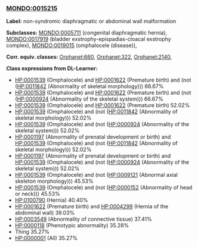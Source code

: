 
### [MONDO:0015215](http://purl.obolibrary.org/obo/MONDO_0015215)
**Label:** non-syndromic diaphragmatic or abdominal wall malformation

**Subclasses:** [MONDO:0005711](http://purl.obolibrary.org/obo/MONDO_0005711) (congenital diaphragmatic hernia), [MONDO:0017919](http://purl.obolibrary.org/obo/MONDO_0017919) (bladder exstrophy-epispadias-cloacal exstrophy complex), [MONDO:0019015](http://purl.obolibrary.org/obo/MONDO_0019015) (omphalocele (disease)), 

**Corr. equiv. classes:** [Orphanet:660](http://www.orpha.net/ORDO/Orphanet_660), [Orphanet:322](http://www.orpha.net/ORDO/Orphanet_322), [Orphanet:2140](http://www.orpha.net/ORDO/Orphanet_2140), 

**Class expressions from DL-Learner:**

- [HP:0001539](http://purl.obolibrary.org/obo/HP_0001539) (Omphalocele) and [HP:0001622](http://purl.obolibrary.org/obo/HP_0001622) (Premature birth) and (not ([HP:0011842](http://purl.obolibrary.org/obo/HP_0011842) (Abnormality of skeletal morphology))) 66.67%
- [HP:0001539](http://purl.obolibrary.org/obo/HP_0001539) (Omphalocele) and [HP:0001622](http://purl.obolibrary.org/obo/HP_0001622) (Premature birth) and (not ([HP:0000924](http://purl.obolibrary.org/obo/HP_0000924) (Abnormality of the skeletal system))) 66.67%
- [HP:0001539](http://purl.obolibrary.org/obo/HP_0001539) (Omphalocele) and [HP:0001622](http://purl.obolibrary.org/obo/HP_0001622) (Premature birth) 52.02%
- [HP:0001539](http://purl.obolibrary.org/obo/HP_0001539) (Omphalocele) and (not ([HP:0011842](http://purl.obolibrary.org/obo/HP_0011842) (Abnormality of skeletal morphology))) 52.02%
- [HP:0001539](http://purl.obolibrary.org/obo/HP_0001539) (Omphalocele) and (not ([HP:0000924](http://purl.obolibrary.org/obo/HP_0000924) (Abnormality of the skeletal system))) 52.02%
- [HP:0001197](http://purl.obolibrary.org/obo/HP_0001197) (Abnormality of prenatal development or birth) and [HP:0001539](http://purl.obolibrary.org/obo/HP_0001539) (Omphalocele) and (not ([HP:0011842](http://purl.obolibrary.org/obo/HP_0011842) (Abnormality of skeletal morphology))) 52.02%
- [HP:0001197](http://purl.obolibrary.org/obo/HP_0001197) (Abnormality of prenatal development or birth) and [HP:0001539](http://purl.obolibrary.org/obo/HP_0001539) (Omphalocele) and (not ([HP:0000924](http://purl.obolibrary.org/obo/HP_0000924) (Abnormality of the skeletal system))) 52.02%
- [HP:0001539](http://purl.obolibrary.org/obo/HP_0001539) (Omphalocele) and (not ([HP:0009121](http://purl.obolibrary.org/obo/HP_0009121) (Abnormal axial skeleton morphology))) 45.53%
- [HP:0001539](http://purl.obolibrary.org/obo/HP_0001539) (Omphalocele) and (not ([HP:0000152](http://purl.obolibrary.org/obo/HP_0000152) (Abnormality of head or neck))) 45.53%
- [HP:0100790](http://purl.obolibrary.org/obo/HP_0100790) (Hernia) 40.40%
- [HP:0001622](http://purl.obolibrary.org/obo/HP_0001622) (Premature birth) and [HP:0004299](http://purl.obolibrary.org/obo/HP_0004299) (Hernia of the abdominal wall) 39.03%
- [HP:0003549](http://purl.obolibrary.org/obo/HP_0003549) (Abnormality of connective tissue) 37.41%
- [HP:0000118](http://purl.obolibrary.org/obo/HP_0000118) (Phenotypic abnormality) 35.28%
- Thing 35.27%
- [HP:0000001](http://purl.obolibrary.org/obo/HP_0000001) (All) 35.27%


